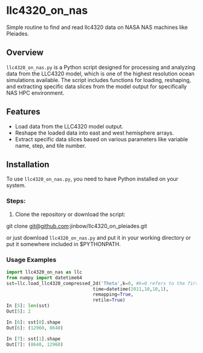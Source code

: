# llc4320_on_nas
Simple routine to find and read llc4320 data on NASA NAS machines like Pleiades. 

## Overview
`llc4320_on_nas.py` is a Python script designed for processing and analyzing data from the LLC4320 model, which is one of the highest resolution ocean simulations available. The script includes functions for loading, reshaping, and extracting specific data slices from the model output for specifically NAS HPC environment. 

## Features
- Load data from the LLC4320 model output.
- Reshape the loaded data into east and west hemisphere arrays.
- Extract specific data slices based on various parameters like variable name, step, and tile number.

## Installation
To use `llc4320_on_nas.py`, you need to have Python installed on your system. 

### Steps:
1. Clone the repository or download the script:

  git clone git@github.com:jinbow/llc4320_on_pleiades.git

  or just download `llc4320_on_nas.py` and put it in your working directory or put it somewhere included in $PYTHONPATH. 

### Usage Examples

```python 
import llc4320_on_nas as llc
from numpy import datetime64
sst=llc.load_llc4320_compressed_2d('Theta',k=0, #k=0 refers to the first layer, i.e., surface 
                                time=datetime(2011,10,10,1), 
                                remapping=True, 
                                retile=True)
In [5]: len(sst)
Out[5]: 2

In [6]: sst[0].shape
Out[6]: (12960, 8640)

In [7]: sst[1].shape
Out[7]: (8640, 12960)
```



